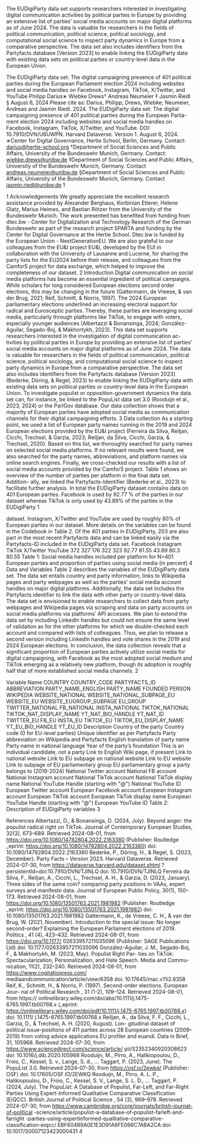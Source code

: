 The EUDigiParty data set supports researchers interested in investigating digital communication activities by political parties in Europe by providing an extensive list of parties’ social media accounts on major digital platforms as of June 2024. The data is valuable for researchers in the fields of political communication, political science, political sociology, and computational social science to inspect party dynamics in Europe from a comparative perspective. The data set also includes identifiers from the Partyfacts database [Version 2023] to enable linking the EUDigiParty data with existing data sets on political parties or country-level data in the European Union.


The EUDigiParty data set: The digital campaigning presence of 401 political parties during the European Parliament election 2024 including websites and social media handles on Facebook, Instagram, TikTok, X/Twitter, and YouTube
Philipp Darius∗ Wiebke Drews† Andreas Neumeier ‡ Jasmin Riedl § August 6, 2024
Please cite as:
Darius, Philipp; Drews, Wiebke; Neumeier, Andreas and Jasmin Riedl. 2024. The EUDigiParty data set: The digital campaigning presence of 401 political parties during the European Parlia- ment election 2024 including websites and social media handles on Facebook, Instagram, TikTok, X/Twitter, and YouTube. DOI: 10.7910/DVN/U6UWPN. Harvard Dataverse. Version 1. August 6, 2024.
 ∗Center for Digital Governance, Hertie School, Berlin, Germany. Contact: darius@hertie-school.org
†Department of Social Sciences and Public Affairs, University of the Bundeswehr Munich, Germany. Contact: wiebke.drews@unibw.de
‡Department of Social Sciences and Public Affairs, University of the Bundeswehr Munich, Germany. Contact andreas.neumeier@unibw.de
§Department of Social Sciences and Public Affairs, University of the Bundeswehr Munich, Germany. Contact jasmin.riedl@unibw.de
1

1 Acknowledgements
We greatly appreciate the excellent research assistance provided by Alexander Berghaus, Korbinian Etterer, Helene Glatz, Marius Heimes, and Bastian Rötzer from the University of the Bundeswehr Munich. The work presented has benefited from funding from dtec.bw - Center for Digitalization and Technology Research of the German Bundeswehr as part of the research project SPARTA and funding by the Center for Digital Governance at the Hertie School. Dtec.bw is funded by the European Union - NextGenerationEU. We are also grateful to our colleagues from the EU&I project EU&I, developed by the EUI in collaboration with the University of Lausanne and Lucerne, for sharing the party lists for the EU2024 before their release, and colleagues from the CamforS project for data exchange, which helped to improve the completeness of our dataset.
2 Introduction
Digital communication on social media platforms has become an essential ingredient of political campaigns. While scholars for long considered European elections second order elections, this may be changing in the future (Gattermann, de Vreese, & van der Brug, 2021; Reif, Schmitt, & Norris, 1997). The 2024 European parliamentary elections underlined an increasing electoral support for radical and Eurosceptic parties. Thereby, these parties are leveraging social media, particularly through platforms like TikTok, to engage with voters, especially younger audiences (Albertazzi & Bonansinga, 2024; González-Aguilar, Segado-Boj, & Makhortykh, 2023).
This data set supports researchers interested in the investigation of digital communication ac- tivities by political parties in Europe by providing an extensive list of parties’ social media accounts on major digital platforms as of June 2024. The data is valuable for researchers in the fields of political communication, political science, political sociology, and computational social science to inspect party dynamics in Europe from a comparative perspective. The data set also includes identifiers from the Partyfacts database [Version 2023] (Bederke, Döring, & Regel, 2023) to enable linking the EUDigiParty data with existing data sets on political parties or country-level data in the European Union. To investigate populist or opposition-government dynamics the data set can, for instance, be linked to the PopuList data set 3.0 (Rooduijn et al., 2023, 2024) or the ParlGov database. Our data collection shows that a majority of European parties have adopted social media as communication channels for their digital campaigning efforts.
3 Data collection
As a starting point, we used a list of European party names running in the 2019 and 2024 European elections provided by the EU&I project (Ferreira da Silva, Reiljan, Cicchi, Trechsel, & Garzia, 2023; Reiljan, da Silva, Cicchi, Garzia, & Trechsel, 2020). Based on this list, we thoroughly searched for party names on selected social media platforms. If no relevant results were found, we also searched for the party names, abbreviations, and platform names via online search engines. Finally, we cross-checked our results with a list of social media accounts provided by the CamforS project.
Table 1 shows an overview of the number of parties per platform in the final data set. Addition- ally, we linked the Partyfacts-Identifier (Bederke et al., 2023) to facilitate further analysis. In total the EUDigiParty dataset contains data on 401 European parties. Facebook is used by 92.77 % of the parties in our dataset whereas TikTok is only used by 43.89% of the parties in the EUDigiParty
1

dataset. Instagram, X/Twitter and YouTube are used by roughly 80% of European parties in our dataset. More details on the variables can be found in the Codebook in Table 2. Of the 401 parties in EUDigiParty, 203 are also part in the most recent Partyfacts data and can be linked easily via the Partyfacts-ID included in the EUDigiParty data set.
Facebook Instagram TikTok X/Twitter YouTube
372 327 176 322 323 92.77 81.55 43.89 80.3 80.55
Table 1: Social media handles included per platform for N=401 European parties and proportion of parties using social media (in percent)
4 Data and Variables
Table 2 describes the variables of the EUDigiParty data set. The data set entails country and party information, links to Wikipedia pages and party webpages as well as the parties’ social media account handles on major digital platforms. Additionally, the data set includes the Partyfacts identifier to link the data with other party or country-level data. The data set is envisioned to enable researchers to collect data from party webpages and Wikipedia pages via scraping and data on party accounts on social media platforms via platforms’ API accesses.
We plan to extend the data set by including LinkedIn handles but could not ensure the same level of validation as for the other platforms for which we double-checked each account and compared with lists of colleagues. Thus, we plan to release a second version including LinkedIn handles and vote shares in the 2019 and 2024 European elections.
In conclusion, the data collection reveals that a significant proportion of European parties actively utilize social media for digital campaigning, with Facebook as the most adopted social medium and TikTok emerging as a relatively new platform, though its adoption is roughly half that of more established social media channels.
      2

 Variable Name
COUNTRY COUNTRY_CODE PARTYFACTS_ID ABBREVIATION PARTY_NAME_ENGLISH PARTY_NAME FOUNDED
PERSON
WIKIPEDIA
WEBSITE_NATIONAL WEBSITE_NATIONAL_SUBPAGE_EU WEBSITE_EU WEBSITE_EUGROUP_SUBPAGE EU_GROUP
TWITTER_NATIONAL FB_NATIONAL
INSTA_NATIONAL TIKTOK_NATIONAL TIKTOK_NAT_DISPLAY_NAME YT_NAT_BIO_HANDLE
YT_NAT_ID
TWITTER_EU
FB_EU
INSTA_EU
TIKTOK_EU TIKTOK_EU_DISPLAY_NAME YT_EU_BIO_HANDLE
YT_EU_ID
Description
Country of the party
Country code (0 for EU-level parties)
Unique identifier as per Partyfacts
Party abbreviation on Wikipedia and Partyfacts English translation of party name
Party name in national language
Year of the party’s foundation
This is an individual candidate, not a party
Link to English Wiki page, if present
Link to national website
Link to EU subpage on national website
Link to EU website
Link to subpage of EU parliamentary group
EU parliamentary group a party belongs to (2019-2024) National Twitter account
National FB account
National Instagram account
National TikTok account
National TikTok display name
National YouTube Handle (starting with "@")
National YouTube ID
European Twitter account
European Facebook account
European Instagram account
European TikTok account
European TikTok display name
European YouTube Handle (starting with "@") European YouTube ID
                                                         Table 2: Description of EUDigiParty variables
3

References
Albertazzi, D., & Bonansinga, D. (2024, July). Beyond anger: the populist radical right on TikTok. Journal of Contemporary European Studies, 32(3), 673–689. Retrieved 2024-08-01, from https://doi.org/10.1080/14782804.2022.2163380 (Publisher: Routledge _eprint: https://doi.org/10.1080/14782804.2022.2163380) doi: 10.1080/14782804.2022.2163380
Bederke, P., Döring, H., & Regel, S. (2023, December). Party Facts – Version 2023. Harvard Dataverse. Retrieved 2024-07-30, from https://dataverse.harvard.edu/dataset.xhtml ?persistentId=doi:10.7910/DVN/TJINLQ doi: 10.7910/DVN/TJINLQ
Ferreira da Silva, F., Reiljan, A., Cicchi, L., Trechsel, A. H., & Garzia, D. (2023, January). Three sides of the same coin? comparing party positions in VAAs, expert surveys and manifesto data. Journal of European Public Policy, 30(1), 150–173. Retrieved 2024-08-01, from https://doi.org/10.1080/13501763.2021.1981982 (Publisher: Routledge _eprint: https://doi.org/10.1080/13501763.2021.1981982) doi: 10.1080/13501763.2021.1981982
Gattermann, K., de Vreese, C. H., & van der Brug, W. (2021, November). Introduction to the special issue: No longer second-order? Explaining the European Parliament elections of 2019. Politics , 41 (4), 423–432. Retrieved 2024-08-01, from https://doi.org/10.1177/ 02633957211035096 (Publisher: SAGE Publications Ltd) doi: 10.1177/02633957211035096
González-Aguilar, J. M., Segado-Boj, F., & Makhortykh, M. (2023, May). Populist Right Par- ties on TikTok: Spectacularization, Personalization, and Hate Speech. Media and Commu- nication, 11(2), 232–240. Retrieved 2024-08-01, from https://www.cogitatiopress.com/ mediaandcommunication/article/view/6358 doi: 10.17645/mac.v11i2.6358
Reif, K., Schmitt, H., & Norris, P. (1997). Second-order elections. European Jour- nal of Political Research , 31 (1-2), 109–124. Retrieved 2024-08-01, from https:// onlinelibrary.wiley.com/doi/abs/10.1111/j.1475-6765.1997.tb00768.x (_eprint: https://onlinelibrary.wiley.com/doi/pdf/10.1111/j.1475-6765.1997.tb00768.x) doi: 10.1111/ j.1475-6765.1997.tb00768.x
Reiljan, A., da Silva, F. F., Cicchi, L., Garzia, D., & Trechsel, A. H. (2020, August). Lon- gitudinal dataset of political issue-positions of 411 parties across 28 European countries (2009–2019) from voting advice applications EU profiler and euandi. Data in Brief, 31, 105968. Retrieved 2024-07-30, from https://www.sciencedirect.com/science/article/ pii/S2352340920308623 doi: 10.1016/j.dib.2020.105968
Rooduijn, M., Pirro, A., Halikiopoulou, D., Froio, C., Kessel, S. v., Lange, S. d., ... Taggart, P. (2023, June). The PopuList 3.0. Retrieved 2024-07-30, from https://osf.io/2ewkq/ (Publisher: OSF) doi: 10.17605/OSF.IO/2EWKQ
Rooduijn, M., Pirro, A. L. P., Halikiopoulou, D., Froio, C., Kessel, S. V., Lange, S. L. D., ... Taggart, P. (2024, July). The PopuList: A Database of Populist, Far-Left, and Far-Right Parties Using Expert-Informed Qualitative Comparative Classification (EiQCC). British Journal of Political Science , 54 (3), 969–978. Retrieved 2024-07-30, from https://www.cambridge.org/core/journals/british-journal-of-political -science/article/populist-a-database-of-populist-farleft-and-farright -parties-using-expertinformed-qualitative-comparative-classification-eiqcc/ EBF60489A0E1E3D91A6FE066C7ABA2CA doi: 10.1017/S0007123423000431
4
